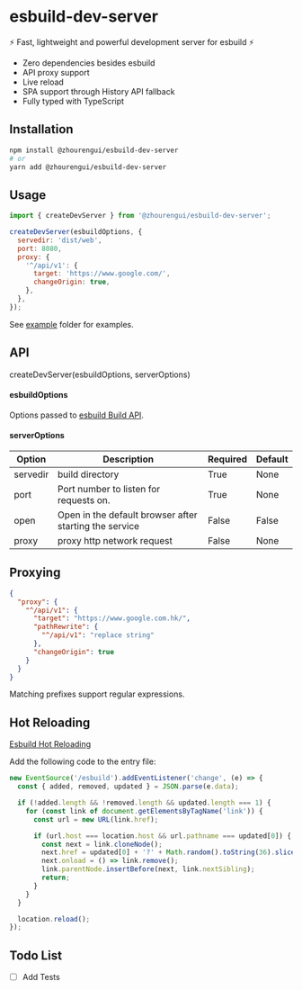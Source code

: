 # esbuild-dev-server

<g-emoji class="g-emoji" alias="zap" fallback-src="https://github.githubassets.com/images/icons/emoji/unicode/26a1.png">⚡️</g-emoji> Fast, lightweight and powerful development server for esbuild <g-emoji class="g-emoji" alias="zap" fallback-src="https://github.githubassets.com/images/icons/emoji/unicode/26a1.png">⚡️</g-emoji>

- Zero dependencies besides esbuild
- API proxy support
- Live reload
- SPA support through History API fallback
- Fully typed with TypeScript

## Installation

```bash
npm install @zhourengui/esbuild-dev-server
# or
yarn add @zhourengui/esbuild-dev-server
```

## Usage

```mjs
import { createDevServer } from '@zhourengui/esbuild-dev-server';

createDevServer(esbuildOptions, {
  servedir: 'dist/web',
  port: 8080,
  proxy: {
    '^/api/v1': {
      target: 'https://www.google.com/',
      changeOrigin: true,
    },
  },
});
```

See [example](https://github.com/zhourengui/esbuild-dev-server/tree/master/example) folder for examples.

## API

createDevServer(esbuildOptions, serverOptions)

#### esbuildOptions

Options passed to [esbuild Build API](https://esbuild.github.io/api/).

#### serverOptions

| Option   | Description                                            | Required | Default |
| -------- | ------------------------------------------------------ | -------- | ------- |
| servedir | build directory                                        | True     | None    |
| port     | Port number to listen for requests on.                 | True     | None    |
| open     | Open in the default browser after starting the service | False    | False   |
| proxy    | proxy http network request                             | False    | None    |

## Proxying

```json
{
  "proxy": {
    "^/api/v1": {
      "target": "https://www.google.com.hk/",
      "pathRewrite": {
        "^/api/v1": "replace string"
      },
      "changeOrigin": true
    }
  }
}
```

Matching prefixes support regular expressions.

## Hot Reloading

[Esbuild Hot Reloading](https://esbuild.github.io/api/#hot-reloading-css)

Add the following code to the entry file:

```js
new EventSource('/esbuild').addEventListener('change', (e) => {
  const { added, removed, updated } = JSON.parse(e.data);

  if (!added.length && !removed.length && updated.length === 1) {
    for (const link of document.getElementsByTagName('link')) {
      const url = new URL(link.href);

      if (url.host === location.host && url.pathname === updated[0]) {
        const next = link.cloneNode();
        next.href = updated[0] + '?' + Math.random().toString(36).slice(2);
        next.onload = () => link.remove();
        link.parentNode.insertBefore(next, link.nextSibling);
        return;
      }
    }
  }

  location.reload();
});
```

## Todo List

- [ ] Add Tests

